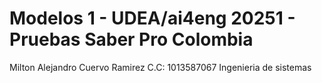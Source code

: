 # Modelos 1 - UDEA/ai4eng 20251 - Pruebas Saber Pro Colombia

Milton Alejandro Cuervo Ramirez 
C.C: 1013587067
Ingenieria de sistemas
